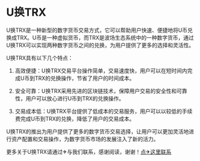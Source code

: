 # U换TRX

U换TRX是一种新型的数字货币交易方式，它可以帮助用户快速、便捷地将U币兑换成TRX。U币是一种虚拟货币，而TRX是波场生态系统中的一种数字货币，通过U换TRX可以实现两种数字货币之间的兑换，为用户提供了更多的选择和灵活性。

U换TRX具有以下几个特点：

1. 高效便捷：U换TRX交易平台操作简单，交易速度快，用户可以在短时间内完成U币到TRX的兑换操作，节省了用户的时间成本。

2. 安全可靠：U换TRX采用先进的区块链技术，保障用户交易的安全性和可靠性，用户可以放心进行U币到TRX的兑换操作。

3. 交易成本低：U换TRX平台提供了低成本的交易服务，用户可以以较低的手续费完成U币到TRX的兑换，降低了用户的交易成本。

U换TRX的推出为用户提供了更多的数字货币交易选择，让用户可以更加灵活地进行资产配置和交易操作，为数字货币市场的发展注入了新的活力。

更多关于U换TRX请通过✈与我们联系，感谢阅读，谢谢！[点✈这里联系](https://www.trx.tw)